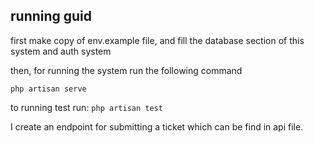 
## running guid

first make copy of env.example file, and fill the database section of this system and auth system

then, for running the system run the following command

```php artisan serve```

to running test run:
```php artisan test```

I create an endpoint for submitting a ticket which can be find in api file.
